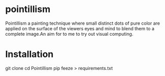 



# pointillism
Pointillism a painting technique where small distinct dots of pure color are applied on the surface of the viewers eyes and mind to blend  them to a complete image.An aim for to me to try out visual computing.

# Installation
git clone 
cd Pointillism 
pip feeze > requirements.txt 